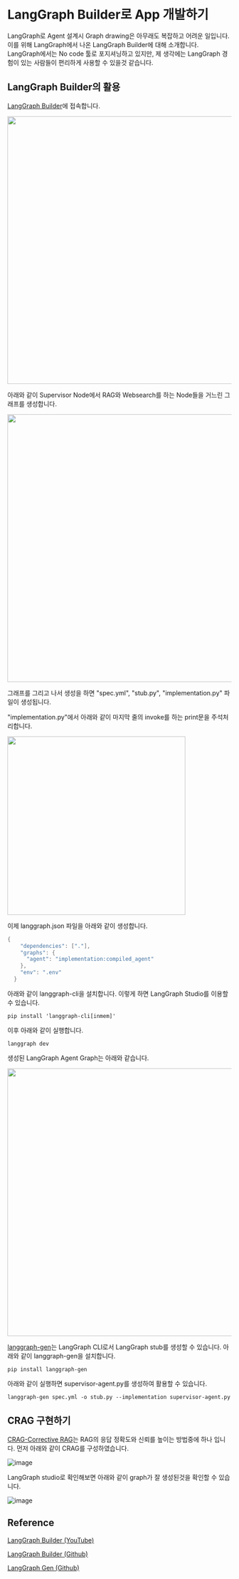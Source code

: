 # LangGraph Builder로 App 개발하기

LangGraph로 Agent 설계시 Graph drawing은 아무래도 복잡하고 어려운 일입니다. 이를 위해 LangGraph에서 나온 LangGraph Builder에 대해 소개합니다. LangGraph에서는 No code 툴로 포지셔닝하고 있지만, 제 생각에는 LangGraph 경험이 있는 사람들이 편리하게 사용할 수 있을것 같습니다.

## LangGraph Builder의 활용

[LangGraph Builder](https://build.langchain.com/)에 접속합니다. 

<img src="https://github.com/user-attachments/assets/bf196f8e-4f43-47d1-9f4b-aba65579cbc6" width="600">

아래와 같이 Supervisor Node에서 RAG와 Websearch를 하는 Node들을 거느린 그래프를 생성합니다.

<img src="https://github.com/user-attachments/assets/43d2f3b9-a0c8-42f1-b45b-55169fc6638f" width="600">

그래프를 그리고 나서 생성을 하면 "spec.yml", "stub.py", "implementation.py" 파일이 생성됩니다.

"implementation.py"에서 아래와 같이 마지막 줄의 invoke를 하는 print문을 주석처리합니다.

<img src="https://github.com/user-attachments/assets/5b69dfe7-b641-4558-85b6-0cb7e4060dc4" width="400">

이제 langgraph.json 파일을 아래와 같이 생성합니다.

```java
{
    "dependencies": ["."],
    "graphs": {
      "agent": "implementation:compiled_agent"
    },
    "env": ".env"
  }
```

아래와 같이 langgraph-cli을 설치합니다. 이렇게 하면 LangGraph Studio를 이용할 수 있습니다.

```text
pip install 'langgraph-cli[inmem]'
```

이후 아래와 같이 실행합니다.

```text
langgraph dev
```

생성된 LangGraph Agent Graph는 아래와 같습니다.

<img src="https://github.com/user-attachments/assets/ad220386-066b-43ab-ab56-1c25d2b23f8e" width="600">

[langgraph-gen](https://github.com/langchain-ai/langgraph-gen-py)는 LangGraph CLI로서 LangGraph stub를 생성할 수 있습니다. 아래와 같이 langgraph-gen을 설치합니다. 

```text
pip install langgraph-gen
```

아래와 같이 실행하면 supervisor-agent.py를 생성하여 활용할 수 있습니다.

```text
langgraph-gen spec.yml -o stub.py --implementation supervisor-agent.py
```

## CRAG 구현하기

[CRAG-Corrective RAG](https://github.com/kyopark2014/agentic-rag/blob/main/README.md#corrective-rag)는 RAG의 응답 정확도와 신뢰를 높이는 방법중에 하나 입니다. 먼저 아래와 같이 CRAG를 구성하였습니다.

![image](https://github.com/user-attachments/assets/18c11abf-b828-44df-8e2c-f07eaba67c0d)


LangGraph studio로 확인해보면 아래와 같이 graph가 잘 생성된것을 확인할 수 있습니다.

![image](https://github.com/user-attachments/assets/10b40b83-819d-405f-ba01-f9483f72cb9a)



## Reference 

[LangGraph Builder (YouTube)](https://www.youtube.com/watch?v=iwPeT_I_GEc)

[LangGraph Builder (Github)](https://github.com/langchain-ai/langgraph-builder)

[LangGraph Gen (Github)](https://github.com/langchain-ai/langgraph-gen-py)
